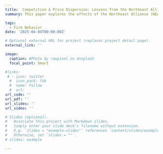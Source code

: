 ```yaml
---
title:  Competition & Price Dispersion: Lessons from the Northeast Alliance
summary: This paper explores the effects of the Northeast Alliance (NEA), between American Airlines and JetBlue Airways on airfares and the relationship between competition and price alliance markets but significantly reduced airfares by 3.9\% at LaGuardia Airport. While JetBlue’s entry into alliance markets did not lower overall airfares, its entry reduced prices for lower-end products in markets where JetBlue had previously established services. Our finding suggests that softened competition makes it easier for firms to price discriminate.

tags:
  - Firm Behavior
date: '2025-04-04T00:00:00Z'

# Optional external URL for project (replaces project detail page).
external_link: ''

image:
  caption: #Photo by rawpixel on Unsplash
  focal_point: Smart

#links:
 # - icon: twitter
  #  icon_pack: fab
  #  name: Follow
  #  url: 
url_code: ''
url_pdf: ''
url_slides: ''
url_video: ''

# Slides (optional).
#   Associate this project with Markdown slides.
#   Simply enter your slide deck's filename without extension.
#   E.g. `slides = "example-slides"` references `content/slides/example-slides.md`.
#   Otherwise, set `slides = ""`.
# slides: example

---
```


